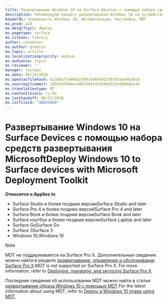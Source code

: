 ```yaml
---
title: Развертывание Windows 10 на Surface Devices с помощью набора средств развертывания Microsoft (Surface)
description: Рекомендуем процесс развертывания Windows 10 на устройствах Surface с помощью набора средств развертывания Microsoft.
keywords: поверхность Windows 10, Автоматизация, Настройка, MDT
ms.prod: w10
ms.mktglfcycl: deploy
ms.pagetype: surface
ms.sitesec: library
author: coveminer
ms.author: greglin
ms.topic: article
ms.localizationpriority: medium
ms.audience: itpro
ms.reviewer: ''
manager: laurawi
ms.date: 04/24/2020
ms.openlocfilehash: b13b0a7fa486d2360c5e69ad1578c85a5e46a91d
ms.sourcegitcommit: 109d1d7608ac4667564fa5369e8722e569b8ea36
ms.translationtype: MT
ms.contentlocale: ru-RU
ms.lasthandoff: 06/27/2020
ms.locfileid: "10835664"
---
```

# <span data-ttu-id="75a1d-104">Развертывание Windows 10 на Surface Devices с помощью набора средств развертывания Microsoft</span><span class="sxs-lookup"><span data-stu-id="75a1d-104">Deploy Windows 10 to Surface devices with Microsoft Deployment Toolkit</span></span>

**<span data-ttu-id="75a1d-105">Относится к:</span><span class="sxs-lookup"><span data-stu-id="75a1d-105">Applies to</span></span>**

- <span data-ttu-id="75a1d-106">Surface Studio и более поздние версии</span><span class="sxs-lookup"><span data-stu-id="75a1d-106">Surface Studio and later</span></span>
- <span data-ttu-id="75a1d-107">Surface Pro 4 и более поздних версий</span><span class="sxs-lookup"><span data-stu-id="75a1d-107">Surface Pro 4 and later</span></span>
- <span data-ttu-id="75a1d-108">Surface Book и более поздние версии</span><span class="sxs-lookup"><span data-stu-id="75a1d-108">Surface Book and later</span></span>
- <span data-ttu-id="75a1d-109">Surface ноутбук и более поздние версии</span><span class="sxs-lookup"><span data-stu-id="75a1d-109">Surface Laptop and later</span></span>
- <span data-ttu-id="75a1d-110">Surface Go</span><span class="sxs-lookup"><span data-stu-id="75a1d-110">Surface Go</span></span>
- <span data-ttu-id="75a1d-111">Surface 3</span><span class="sxs-lookup"><span data-stu-id="75a1d-111">Surface 3</span></span>
- <span data-ttu-id="75a1d-112">Windows 10;</span><span class="sxs-lookup"><span data-stu-id="75a1d-112">Windows 10</span></span>

> [!NOTE]
> <span data-ttu-id="75a1d-113">MDT не поддерживается на Surface Pro X. Дополнительные сведения можно найти в разделе [развертывание, управление и обслуживание Surface Pro X](surface-pro-arm-app-management.md).</span><span class="sxs-lookup"><span data-stu-id="75a1d-113">MDT is not supported on Surface Pro X. For more information, refer to [Deploying, managing, and servicing Surface Pro X](surface-pro-arm-app-management.md).</span></span>

<span data-ttu-id="75a1d-114">Последние сведения об использовании MDT можно найти в статье [развертывание образа Windows 10 с помощью MDT](https://docs.microsoft.com/windows/deployment/deploy-windows-mdt/deploy-a-windows-10-image-using-mdt).</span><span class="sxs-lookup"><span data-stu-id="75a1d-114">For the latest information about using MDT, refer to [Deploy a Windows 10 image using MDT](https://docs.microsoft.com/windows/deployment/deploy-windows-mdt/deploy-a-windows-10-image-using-mdt).</span></span>


